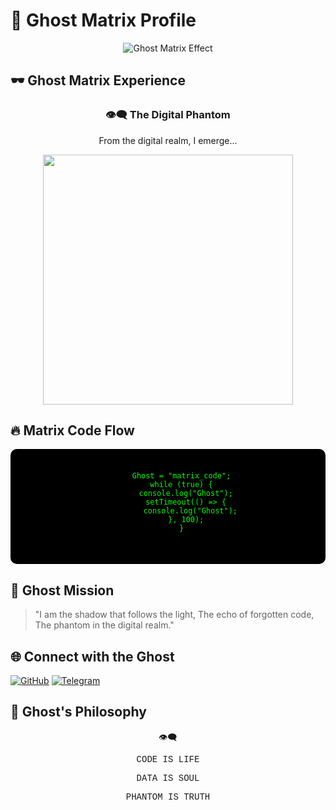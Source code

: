 # 👾 Ghost Matrix Profile

<!-- Анимация с названием -->
<p align="center">
  <img src="https://readme-typing-svg.herokuapp.com?font=Fira+Code&size=22&duration=3000&pause=1000&color=00FF00&center=true&vCenter=true&width=400&lines=Ghost+is+coming...;Matrix+Revealed;Digital+Spirit" alt="Ghost Matrix Effect" />
</p>

<!-- Основная информация -->
## 🕶️ Ghost Matrix Experience

<div align="center">
  <h3>👁️‍🗨️ The Digital Phantom</h3>
  <p>From the digital realm, I emerge...</p>
</div>

<!-- Статистика -->
<p align="center">
  <img src="https://github-readme-stats.vercel.app/api?username=ваш_логин&show_icons=true&theme=matrix&hide_border=true" width="400" />
</p>

<!-- Анимация кода -->
## 🔥 Matrix Code Flow

<div align="center">
  <pre style="background: #000; color: #00FF00; padding: 20px; border-radius: 10px; font-family: 'Courier New', monospace;">
    <code>
      Ghost = "matrix_code";
      while (true) {
        console.log("Ghost");
        setTimeout(() => {
          console.log("Ghost");
        }, 100);
      }
    </code>
  </pre>
</div>

<!-- Философия -->
## 🎯 Ghost Mission

> "I am the shadow that follows the light, 
> The echo of forgotten code, 
> The phantom in the digital realm."

<!-- Социальные сети -->
## 🌐 Connect with the Ghost

[![GitHub](https://img.shields.io/badge/GitHub-ghost_matrix-00FF00?style=for-the-badge&logo=github)](https://github.com/ваш_логин)
[![Telegram](https://img.shields.io/badge/Telegram-ghost_phantom-00FF00?style=for-the-badge&logo=telegram)](https://t.me/ваш_логин)

<!-- Философия -->
## 🧠 Ghost's Philosophy

<div style="text-align: center; font-family: 'Courier New', monospace;">
  <p>👁️‍🗨️</p>
  <p>CODE IS LIFE</p>
  <p>DATA IS SOUL</p>
  <p>PHANTOM IS TRUTH</p>
</div>

